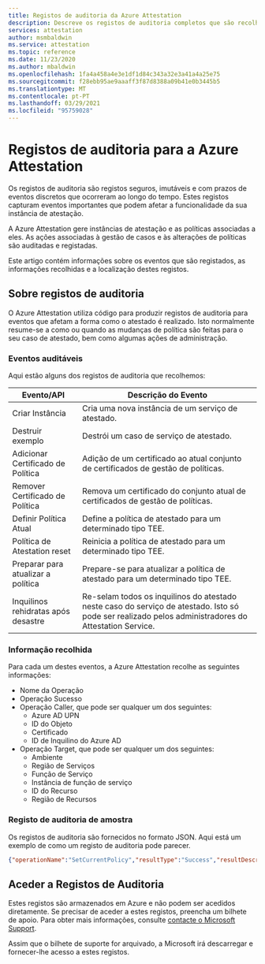 ```yaml
---
title: Registos de auditoria da Azure Attestation
description: Descreve os registos de auditoria completos que são recolhidos para a Azure Attestation
services: attestation
author: msmbaldwin
ms.service: attestation
ms.topic: reference
ms.date: 11/23/2020
ms.author: mbaldwin
ms.openlocfilehash: 1fa4a458a4e3e1df1d84c343a32e3a41a4a25e75
ms.sourcegitcommit: f28ebb95ae9aaaff3f87d8388a09b41e0b3445b5
ms.translationtype: MT
ms.contentlocale: pt-PT
ms.lasthandoff: 03/29/2021
ms.locfileid: "95759028"
---
```

# <a name="audit-logs-for-azure-attestation"></a>Registos de auditoria para a Azure Attestation

Os registos de auditoria são registos seguros, imutáveis e com prazos de eventos discretos que ocorreram ao longo do tempo. Estes registos capturam eventos importantes que podem afetar a funcionalidade da sua instância de atestação.

A Azure Attestation gere instâncias de atestação e as políticas associadas a eles. As ações associadas à gestão de casos e às alterações de políticas são auditadas e registadas.

Este artigo contém informações sobre os eventos que são registados, as informações recolhidas e a localização destes registos.

## <a name="about-audit-logs"></a>Sobre registos de auditoria

O Azure Attestation utiliza código para produzir registos de auditoria para eventos que afetam a forma como o atestado é realizado. Isto normalmente resume-se a como ou quando as mudanças de política são feitas para o seu caso de atestado, bem como algumas ações de administração.

### <a name="auditable-events"></a>Eventos auditáveis
Aqui estão alguns dos registos de auditoria que recolhemos:

|     Evento/API                              |     Descrição do Evento                                                                         |
|--------------------------------------------|-----------------------------------------------------------------------------------------------|
|     Criar Instância                        |     Cria uma nova instância de um serviço de atestado. |
|     Destruir exemplo                       |     Destrói um caso de serviço de atestado. |
|     Adicionar Certificado de Política                 |     Adição de um certificado ao atual conjunto de certificados de gestão de políticas. |
|     Remover Certificado de Política              |     Remova um certificado do conjunto atual de certificados de gestão de políticas. |
|     Definir Política Atual                     |     Define a política de atestado para um determinado tipo TEE. |
|     Política de Atestation reset               |     Reinicia a política de atestado para um determinado tipo TEE. |
|     Preparar para atualizar a política               |     Prepare-se para atualizar a política de atestado para um determinado tipo TEE. |
|     Inquilinos rehidratas após desastre       |     Re-selam todos os inquilinos do atestado neste caso do serviço de atestado. Isto só pode ser realizado pelos administradores do Attestation Service. |

### <a name="collected--information"></a>Informação recolhida
Para cada um destes eventos, a Azure Attestation recolhe as seguintes informações:

- Nome da Operação
- Operação Sucesso
- Operação Caller, que pode ser qualquer um dos seguintes:
    - Azure AD UPN
    - ID do Objeto
    - Certificado
    - ID de Inquilino do Azure AD
- Operação Target, que pode ser qualquer um dos seguintes:
    - Ambiente
    - Região de Serviços
    - Função de Serviço
    - Instância de função de serviço
    - ID do Recurso
    - Região de Recursos

### <a name="sample-audit-log"></a>Registo de auditoria de amostra

Os registos de auditoria são fornecidos no formato JSON. Aqui está um exemplo de como um registo de auditoria pode parecer.

```json
{"operationName":"SetCurrentPolicy","resultType":"Success","resultDescription":null,"auditEventCategory":["ApplicationManagement"],"nCloud":null,"requestId":null,"callerIpAddress":null,"callerDisplayName":null,"callerIdentities":[{"callerIdentityType":"ObjectID","callerIdentity":"<some object ID>"},{"callerIdentityType":"TenantId","callerIdentity":"<some tenant ID>"}],"targetResources":[{"targetResourceType":"Environment","targetResourceName":"PublicCloud"},{"targetResourceType":"ServiceRegion","targetResourceName":"EastUS2"},{"targetResourceType":"ServiceRole","targetResourceName":"AttestationRpType"},{"targetResourceType":"ServiceRoleInstance","targetResourceName":"<some service role instance>"},{"targetResourceType":"ResourceId","targetResourceName":"/subscriptions/<some subscription ID>/resourceGroups/<some resource group name>/providers/Microsoft.Attestation/attestationProviders/<some instance name>"},{"targetResourceType":"ResourceRegion","targetResourceName":"EastUS2"}],"ifxAuditFormat":"Json","env_ver":"2.1","env_name":"#Ifx.AuditSchema","env_time":"2020-11-23T18:23:29.9427158Z","env_epoch":"MKZ6G","env_seqNum":1277,"env_popSample":0.0,"env_iKey":null,"env_flags":257,"env_cv":"##00000000-0000-0000-0000-000000000000_00000000-0000-0000-0000-000000000000_00000000-0000-0000-0000-000000000000","env_os":null,"env_osVer":null,"env_appId":null,"env_appVer":null,"env_cloud_ver":"1.0","env_cloud_name":null,"env_cloud_role":null,"env_cloud_roleVer":null,"env_cloud_roleInstance":null,"env_cloud_environment":null,"env_cloud_location":null,"env_cloud_deploymentUnit":null}
```

## <a name="access-audit-logs"></a>Aceder a Registos de Auditoria

Estes registos são armazenados em Azure e não podem ser acedidos diretamente. Se precisar de aceder a estes registos, preencha um bilhete de apoio. Para obter mais informações, consulte [contacte o Microsoft Support](https://azure.microsoft.com/support/options/). 

Assim que o bilhete de suporte for arquivado, a Microsoft irá descarregar e fornecer-lhe acesso a estes registos.
